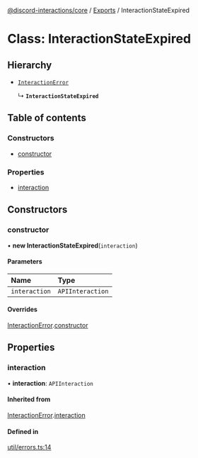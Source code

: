 [@discord-interactions/core](../README.md) / [Exports](../modules.md) / InteractionStateExpired

# Class: InteractionStateExpired

## Hierarchy

- [`InteractionError`](InteractionError.md)

  ↳ **`InteractionStateExpired`**

## Table of contents

### Constructors

- [constructor](InteractionStateExpired.md#constructor)

### Properties

- [interaction](InteractionStateExpired.md#interaction)

## Constructors

### constructor

• **new InteractionStateExpired**(`interaction`)

#### Parameters

| Name | Type |
| :------ | :------ |
| `interaction` | `APIInteraction` |

#### Overrides

[InteractionError](InteractionError.md).[constructor](InteractionError.md#constructor)

## Properties

### interaction

• **interaction**: `APIInteraction`

#### Inherited from

[InteractionError](InteractionError.md).[interaction](InteractionError.md#interaction)

#### Defined in

[util/errors.ts:14](https://github.com/ssMMiles/discord-interactions/blob/aef28b7/packages/core/src/util/errors.ts#L14)
